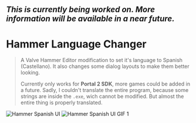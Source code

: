 ## ***This is currently being worked on. More information will be available in a near future.***



# Hammer Language Changer

>A Valve Hammer Editor modification to set it's language to Spanish (Castellano). It also changes some dialog layouts to make them better looking.
>
>Currently only works for **Portal 2 SDK**, more games could be added in a future.
>Sadly, I couldn't translate the entire program, because some strings are inside the `.exe`, wich cannot be modified. But almost the entire thing is properly translated.


![Hammer Spanish UI](https://i.imgur.com/G58Jues.png)
![Hammer Spanish UI GIF 1](https://media.giphy.com/media/gJ2SMBaXdmGwQ0iBlc/giphy.gif)
